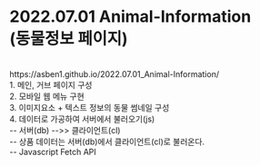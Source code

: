 # 2022.07.01 Animal-Information<br>(동물정보 페이지)
<br>
https://asben1.github.io/2022.07.01_Animal-Information/
<br>
1. 메인, 거브 페이지 구성<br>
2. 모바일 웹 메뉴 구현<br>
3. 이미지요소 + 텍스트 정보의 동물 썸네일 구성<br>
4. 데이터로 가공하여 서버에서 불러오기(js)<br>
    -- 서버(db) -->> 클라이언트(cl)<br>
    -- 상품 데이터는 서버(db)에서 클라이언트(cl)로 불러온다.<br>
    -- Javascript Fetch API
